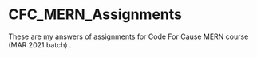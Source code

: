 # CFC_MERN_Assignments
These are my answers of assignments for Code For Cause  MERN course (MAR 2021 batch) .
